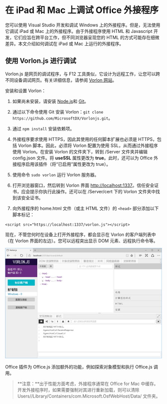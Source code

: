 
# <a name="debug-office-add-ins-on-ipad-and-mac"></a>在 iPad 和 Mac 上调试 Office 外接程序

您可以使用 Visual Studio 开发和调试 Windows 上的外接程序。但是，无法使用它调试 iPad 或 Mac 上的外接程序。由于外接程序使用 HTML 和 Javascript 开发，它们应旨在跨平台工作，但不同浏览器呈现您的 HTML 的方式可能存在细微差异。本文介绍如何调试在 iPad 或 Mac 上运行的外接程序。 

## <a name="debugging-with-vorlon.js"></a>使用 Vorlon.js 进行调试 

Vorlon.js 是网页的调试程序，与 F12 工具类似，它设计为远程工作，让您可以跨不同设备调试网页。有关详细信息，请参阅 [Vorlon 网站](http://www.vorlonjs.com)。  

安装和设置 Vorlon： 

1.  如果尚未安装，请安装 [Node.js](https://nodejs.org)和 [Git](https://git-scm.com/)。 

2.  通过以下命令使用 Git 安装 Vorlon：`git clone https://github.com/MicrosoftDX/Vorlonjs.git`。

3.  通过 `npm install` 安装依赖项。

4.  外接程序要求使用 HTTPS，因此其使用的任何脚本扩展也必须是 HTTPS，包括 Vorlon 脚本。因此，必须将 Vorlon 配置为使用 SSL，从而通过外接程序使用 Vorlon。在安装 Vorlon 的文件夹下，转到 /Server 文件夹并编辑 config.json 文件。将 **useSSL** 属性更改为 **true**。此时，还可以为 Office 外接程序启用该插件（将“已启用”属性更改为 true）。 

5.  使用命令 `sudo vorlon` 运行 Vorlon 服务器。 

6.  打开浏览器窗口，然后转到 Vorlon 界面 [http://localhost:1337](http://localhost:1337)。信任安全证书，应会提示你执行此操作。还可以在 /Server/cert 下的 Vorlon 文件夹中找到该安全证书。 

7.  向外接程序的 home.html 文件（或主 HTML 文件）的 `<head>` 部分添加以下脚本标记：
```    
<script src="https://localhost:1337/vorlon.js"></script>    
```  

现在，不管您何时在设备上打开外接程序，都会显示在 Vorlon 的客户端列表中（在 Vorlon 界面的左边）。您可以远程突出显示 DOM 元素、远程执行命令等。  

![显示 Vorlon.js 界面的快照](../../images/vorlon_interface.png)

Office 插件为 Office.js 添加额外的功能，例如探索对象模型和执行 Office.js 调用。 


> **注意：**出于性能方面考虑，外接程序通常在 Office for Mac 中缓存。开发外接程序时，如果需要强制对其进行重新加载，则可以清除 Users/<usr>/Library/Containers/com.Microsoft.OsfWebHost/Data/ 文件夹。  
